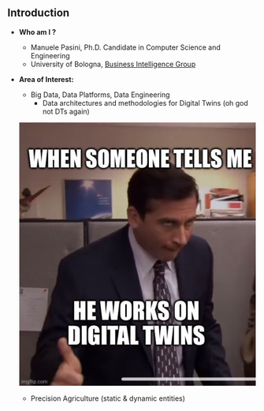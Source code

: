 ## Introduction

- **Who am I ?** 

    - Manuele Pasini, Ph.D. Candidate in Computer Science and Engineering
    - University of Bologna, [Business Intelligence Group](https://big.csr.unibo.it/)

- **Area of Interest:** 

    - Big Data, Data Platforms, Data Engineering
        - Data architectures and methodologies for Digital Twins (oh god not DTs again)
        
    ![Oh God no, not DTs again](https://raw.githubusercontent.com/ManuelePasini/slides-markdown/refs/heads/master/slides/images/ioanninaSlides/dt_meme.jpg)

    - Precision Agriculture (static & dynamic entities)